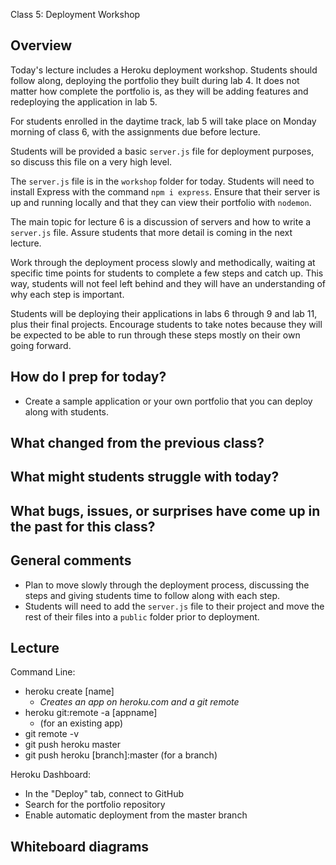 Class 5: Deployment Workshop 

## Overview

Today's lecture includes a Heroku deployment workshop. Students should follow along, deploying the portfolio they built during lab 4. It does not matter how complete the portfolio is, as they will be adding features and redeploying the application in lab 5. 

For students enrolled in the daytime track, lab 5 will take place on Monday morning of class 6, with the assignments due before lecture.

Students will be provided a basic `server.js` file for deployment purposes, so discuss this file on a very high level. 

The `server.js` file is in the `workshop` folder for today. Students will need to install Express with the command `npm i express`. Ensure that their server is up and running locally and that they can view their portfolio with `nodemon`.

The main topic for lecture 6 is a discussion of servers and how to write a `server.js` file. Assure students that more detail is coming in the next lecture.

Work through the deployment process slowly and methodically, waiting at specific time points for students to complete a few steps and catch up. This way, students will not feel left behind and they will have an understanding of why each step is important.

Students will be deploying their applications in labs 6 through 9 and lab 11, plus their final projects. Encourage students to take notes because they will be expected to be able to run through these steps mostly on their own going forward.

## How do I prep for today?

- Create a sample application or your own portfolio that you can deploy along with students. 

## What changed from the previous class?

## What might students struggle with today?

## What bugs, issues, or surprises have come up in the past for this class?

## General comments

- Plan to move slowly through the deployment process, discussing the steps and giving students time to follow along with each step. 
- Students will need to add the `server.js` file to their project and move the rest of their files into a `public` folder prior to deployment.

## Lecture

Command Line:
- heroku create [name]
  - *Creates an app on heroku.com and a git remote*
- heroku git:remote -a [appname]
  - (for an existing app)
- git remote -v
- git push heroku master
- git push heroku [branch]:master (for a branch)

Heroku Dashboard:
- In the "Deploy" tab, connect to GitHub
- Search for the portfolio repository
- Enable automatic deployment from the master branch

## Whiteboard diagrams
